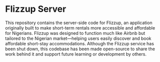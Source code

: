 # Flizzup Server

This repository contains the server-side code for Flizzup, an application originally built to make short-term rentals more accessible and affordable for Nigerians.
Flizzup was designed to function much like Airbnb but tailored to the Nigerian market—helping users easily discover and book affordable short-stay accommodations.
Although the Flizzup service has been shut down, this codebase has been made open-source to share the work behind it and support future learning or development by others.
